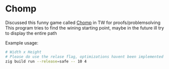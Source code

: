 # Chomp

Discussed this funny game called [Chomp](https://en.wikipedia.org/wiki/Chomp) in TW for proofs/problemsolving  
This program tries to find the wining starting point, maybe in the future ill try to display the entire path  

Example usage:
```sh
# Width x Height
# Please do use the relase flag, optimizations havent been implemented yet lol
zig build run --release=safe -- 10 4
```
